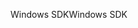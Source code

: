 <span data-ttu-id="29e75-101">Windows SDK</span><span class="sxs-lookup"><span data-stu-id="29e75-101">Windows SDK</span></span>